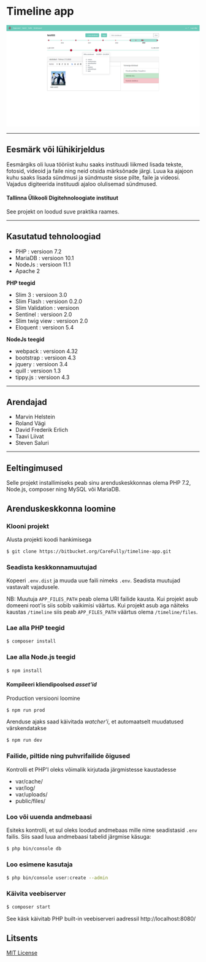 # Timeline app

 ![Screenshot](/assets/screenshot1.png?raw=true "Screenshot")

---

## Eesmärk või lühikirjeldus

Eesmärgiks oli luua tööriist kuhu saaks instituudi liikmed lisada tekste, fotosid, videoid ja faile ning neid otsida märksõnade järgi. Luua ka ajajoon kuhu saaks lisada sündmusi ja sündmuste sisse pilte, faile ja videosi. Vajadus digiteerida instituudi ajaloo olulisemad sündmused. 

#### Tallinna Ülikooli Digitehnoloogiate instituut
See projekt on loodud suve praktika raames.

---

## Kasutatud tehnoloogiad
- PHP : versioon 7.2
- MariaDB : versioon 10.1
- NodeJs : versioon 11.1
- Apache 2

**PHP teegid**

- Slim 3 : versioon 3.0
- Slim Flash : versioon 0.2.0
- Slim Validation : versioon
- Sentinel : versioon 2.0
- Slim twig view : versioon 2.0
- Eloquent : versioon 5.4

**NodeJs teegid**

- webpack : versioon 4.32
- bootstrap : versioon 4.3
- jquery : versioon 3.4
- quill : versioon 1.3
- tippy.js : versioon 4.3

---

## Arendajad
- Marvin Helstein
- Roland Vägi
- David Frederik Erlich
- Taavi Liivat
- Steven Saluri

---

## Eeltingimused
Selle projekt installimiseks peab sinu arenduskeskkonnas olema PHP 7.2, Node.js, composer ning MySQL või MariaDB.

## Arenduskeskkonna loomine

### Klooni projekt
Alusta projekti koodi hankimisega
``` bash
$ git clone https://bitbucket.org/CareFully/timeline-app.git
```

### Seadista keskkonnamuutujad

Kopeeri `.env.dist` ja muuda uue faili nimeks `.env`. Seadista muutujad vastavalt vajadusele.

NB: Muutuja `APP_FILES_PATH` peab olema URI failide kausta. Kui projekt asub domeeni root'is siis sobib vaikimisi väärtus.
Kui projekt asub aga näiteks kaustas `/timeline` siis peab `APP_FILES_PATH` väärtus olema `/timeline/files`.

### Lae alla PHP teegid
``` bash
$ composer install
```

### Lae alla Node.js teegid
``` bash
$ npm install
```

#### Kompileeri kliendipoolsed _asset'id_
Production versiooni loomine
``` bash
$ npm run prod
```

Arenduse ajaks saad käivitada _watcher'i_, et automaatselt muudatused värskendatakse
``` bash
$ npm run dev
```

### Failide, piltide ning puhvrifailide õigused
Kontrolli et PHP'l oleks võimalik kirjutada järgmistesse kaustadesse
* var/cache/
* var/log/
* var/uploads/
* public/files/

### Loo või uuenda andmebaasi
Esiteks kontrolli, et sul oleks loodud andmebaas mille nime seadistasid `.env` failis. Siis saad luua andmebaasi tabelid järgmise käsuga:
``` bash
$ php bin/console db
```

### Loo esimene kasutaja
``` bash
$ php bin/console user:create --admin
```

### Käivita veebiserver
``` bash
$ composer start
```
See käsk käivitab PHP built-in veebiserveri aadressil http://localhost:8080/

## Litsents
[MIT License](LICENSE)
